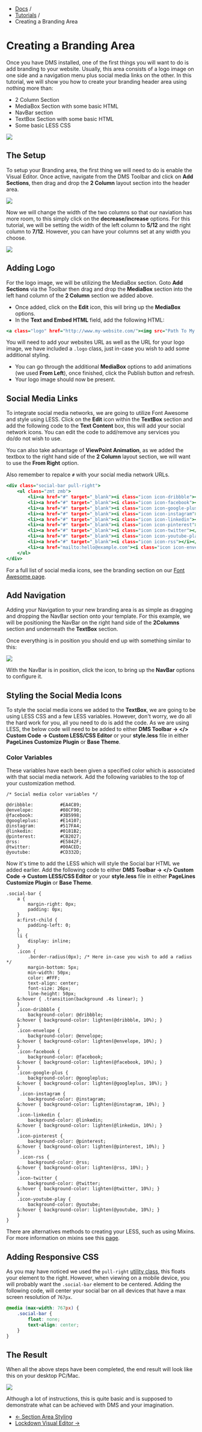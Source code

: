 <div class="row-fluid">
  <div class="span12">
		<ul class="breadcrumb">
  			<li><a href="http://docs.pagelines.com/">Docs</a> <span class="divider">/</span></li>
  			<li><a href="http://docs.pagelines.com/tutorials">Tutorials</a> <span class="divider">/</span></li>
  			<li class="active">Creating a Branding Area</li>
		</ul>
	</div>
</div>

# Creating a Branding Area #

Once you have DMS installed, one of the first things you will want to do is add branding to your website. Usually, this area consists of a logo image on one side and a navigation menu plus social media links on the other. In this tutorial, we will show you how to create your branding header area using nothing more than:

* 2 Column Section
* MediaBox Section with some basic HTML
* NavBar section
* TextBox Section with some basic HTML
* Some basic LESS CSS

![](https://raw.github.com/pagelines/Docs/master/gh-pages-template/public/img/branding-example.jpg)

## The Setup ##

To setup your Branding area, the first thing we will need to do is enable the Visual Editor. Once active, navigate from the DMS Toolbar and click on **Add Sections**, then drag and drop the **2 Column** layout section into the header area.

![](https://raw.github.com/pagelines/Docs/master/gh-pages-template/public/img/branding-2column.jpg)

Now we will change the width of the two columns so that our naviation has more room, to this simply click on the **decrease/increase** options. For this tutorial, we will be setting the width of the left column to **5/12** and the right column to **7/12**. However, you can have your columns set at any width you choose.

![](https://raw.github.com/pagelines/Docs/master/gh-pages-template/public/img/branding-column-width.jpg)


## Adding Logo ##

For the logo image, we will be utilizing the MediaBox section. Goto **Add Sections** via the Toolbar then drag and drop the **MediaBox** section into the left hand column of the **2 Column** section we added above.

* Once added, click on the **Edit** icon, this will bring up the **MediaBox** options.
* In the **Text and Embed HTML** field, add the following HTML:

~~~ .html
<a class="logo" href="http://www.my-website.com/"><img src="Path To My Image" alt="My Logo"></a>
~~~

You will need to add your websites URL as well as the URL for your logo image, we have included a `.logo` class, just in-case you wish to add some additional styling.

* You can go through the additional **MediaBox** options to add animations (we used **From Left**), once finished, click the Publish button and refresh.
* Your logo image should now be present.

## Social Media Links ##

To integrate social media networks, we are going to utilize Font Awesome and style using LESS. Click on the **Edit** icon within the **TextBox** section and add the following code to the **Text Content** box, this will add your social network icons. You can edit the code to add/remove any services you do/do not wish to use.

You can also take advantage of **ViewPoint Animation**, as we added the textbox to the right hand side of the **2 Column** layout section, we will want to use the **From Right** option.

Also remember to repalce `#` with your social media network URLs.

~~~ .html
<div class="social-bar pull-right">
    <ul class="zmt zmb">
        <li><a href="#" target="_blank"><i class="icon icon-dribbble"></i></a></li>
        <li><a href="#" target="_blank"><i class="icon icon-facebook"></i></a></li>
        <li><a href="#" target="_blank"><i class="icon icon-google-plus"></i></a></li>
        <li><a href="#" target="_blank"><i class="icon icon-instagram"></i></a></li>
        <li><a href="#" target="_blank"><i class="icon icon-linkedin"></i></a></li>
        <li><a href="#" target="_blank"><i class="icon icon-pinterest"></i></a></li>
        <li><a href="#" target="_blank"><i class="icon icon-twitter"></i></a></li>
        <li><a href="#" target="_blank"><i class="icon icon-youtube-play"></i></a></li>
        <li><a href="#" target="_blank"><i class="icon icon-rss"></i></a></li>
        <li><a href="mailto:hello@example.com"><i class="icon icon-envelope"></i></a></li>
    </ul>
</div>
~~~

For a full list of social media icons, see the branding section on our [Font Awesome page](http://docs.pagelines.com/tutorials/font-awesome).

## Add Navigation ##

Adding your Navigation to your new branding area is as simple as dragging and dropping the NavBar section onto your template. For this example, we will be positioning the NavBar on the right hand side of the **2Columns** section and underneath the **TextBox** section.


Once everything is in position you should end up with something similar to this:

![](https://raw.github.com/pagelines/Docs/master/gh-pages-template/public/img/branding-position-sections.jpg)

With the NavBar is in position, click the <i class="icon-pencil"></i> icon, to bring up the **NavBar** options to configure it.

## Styling the Social Media Icons ##

To style the social media icons we added to the **TextBox**, we are going to be using LESS CSS and a few LESS variables. However, don't worry, we do all the hard work for you, all you need to do is add the code. As we are using LESS, the below code will need to be added to either **DMS Toolbar → </> Custom Code → Custom LESS/CSS Editor** or your **style.less** file in either **PageLines Customize Plugin** or **Base Theme**.

### Color Variables ###

These variables have each been given a specified color which is associated with that social media network. Add the following variables to the top of your customization method.

~~~ .less
/* Social media color variables */

@dribbble:			#EA4C89;
@envelope:          #08CF90;   
@facebook:          #3B5998;
@googleplus:		#E14107;
@instagram:         #517FA4;
@linkedin:			#0181B2;
@pinterest:			#CB2027;
@rss:				#E5842F;
@twitter:			#00ACED;
@youtube:			#CD332D;
~~~

Now it's time to add the LESS which will style the Social bar HTML we added earlier. Add the following code to either **DMS Toolbar → </> Custom Code → Custom LESS/CSS Editor** or your **style.less** file in either **PageLines Customize Plugin** or **Base Theme**.

~~~ .less
.social-bar {
    a {
        margin-right: 0px;
        padding: 0px;
    }
    a:first-child {
        padding-left: 0;
    }
    li {
        display: inline;
    }
    .icon {
        .border-radius(0px); /* Here in-case you wish to add a radius */
        margin-bottom: 5px;
        min-width: 50px;
        color: #FFF;
        text-align: center;
        font-size: 26px;
        line-height: 50px;
    &:hover { .transition(background .4s linear); }
    }
    .icon-dribbble {
        background-color: @dribbble;
    &:hover { background-color: lighten(@dribbble, 10%); }
    }
    .icon-envelope {
        background-color: @envelope;
    &:hover { background-color: lighten(@envelope, 10%); }
    }
    .icon-facebook {
        background-color: @facebook;
    &:hover { background-color: lighten(@facebook, 10%); }
    }
    .icon-google-plus {
        background-color: @googleplus;
    &:hover { background-color: lighten(@googleplus, 10%); }
    }
     .icon-instagram {
        background-color: @instagram;
    &:hover { background-color: lighten(@instagram, 10%); }
    }
    .icon-linkedin {
        background-color: @linkedin;
    &:hover { background-color: lighten(@linkedin, 10%); }
    }
    .icon-pinterest {
        background-color: @pinterest;
    &:hover { background-color: lighten(@pinterest, 10%); }
    }
     .icon-rss {
        background-color: @rss;
    &:hover { background-color: lighten(@rss, 10%); }
    }
    .icon-twitter {
        background-color: @twitter;
    &:hover { background-color: lighten(@twitter, 10%); }
    }
    .icon-youtube-play {
        background-color: @youtube;
    &:hover { background-color: lighten(@youtube, 10%); }
    }
}
~~~

There are alternatives methods to creating your LESS, such as using Mixins. For more information on mixins see this [page](http://lesscss.org/#-mixins).

## Adding Responsive CSS ##

As you may have noticed we used the `pull-right` [utility class](http://docs.pagelines.com/tutorials/html-css-utilities), this floats your element to the right. However, when viewing on a mobile device, you will probably want the `.social-bar` element to be centered. Adding the following code, will center your social bar on all devices that have a max screen resolution of `767px`.

~~~ .css
@media (max-width: 767px) {
    .social-bar {
        float: none;
        text-align: center;
    }
}
~~~

## The Result ##

When all the above steps have been completed, the end result will look like this on your desktop PC/Mac.

![](https://raw.github.com/pagelines/Docs/master/gh-pages-template/public/img/branding-example.jpg)

Although a lot of instructions, this is quite basic and is supposed to demonstrate what can be achieved with DMS and your imagination.

<div class="row-fluid">
    <div class="span12">
        <ul class="pager">
            <li class="pull-left"><a href="http://docs.pagelines.com/tutorials/section-area-styling">&larr; Section Area Styling</a></li>
            <li class="pull-right"><a href="http://docs.pagelines.com/tutorials/lockdown-visual-editor">Lockdown Visual Editor  &rarr;</a></li>
        </ul>
    </div>
</div>
